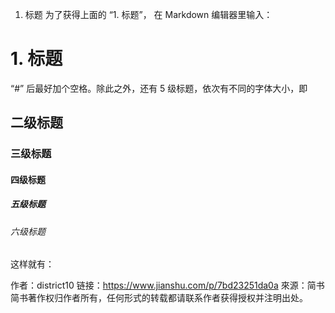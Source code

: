 

1. 标题
为了获得上面的 “1. 标题”， 在 Markdown 编辑器里输入：

# 1. 标题
“#” 后最好加个空格。除此之外，还有 5 级标题，依次有不同的字体大小，即

## 二级标题
### 三级标题
#### 四级标题
##### 五级标题
###### 六级标题
这样就有：

作者：district10
链接：https://www.jianshu.com/p/7bd23251da0a
來源：简书
简书著作权归作者所有，任何形式的转载都请联系作者获得授权并注明出处。